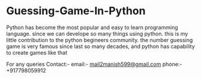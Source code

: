 # Guessing-Game-In-Python
Python has become the most popular and easy to learn programming language. since we can develope so many things using python. this is my little contribution to the python begineers community. 
the number guessing game is very famous since last so many decades, and python has capability to create games like that

For any queries Contact:-
email:- mail2manish599@gmail.com
phone:- +917798059912
